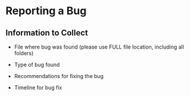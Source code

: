 # Reporting a Bug

## Information to Collect

- File where bug was found (please use FULL file location, including all folders)

- Type of bug found

- Recommendations for fixing the bug

- Timeline for bug fix
